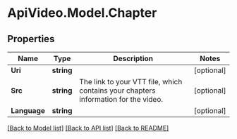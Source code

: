 # ApiVideo.Model.Chapter

## Properties

Name | Type | Description | Notes
------------ | ------------- | ------------- | -------------
**Uri** | **string** |  | [optional] 
**Src** | **string** | The link to your VTT file, which contains your chapters information for the video. | [optional] 
**Language** | **string** |  | [optional] 

[[Back to Model list]](../README.md#documentation-for-models) [[Back to API list]](../README.md#documentation-for-api-endpoints) [[Back to README]](../README.md)

